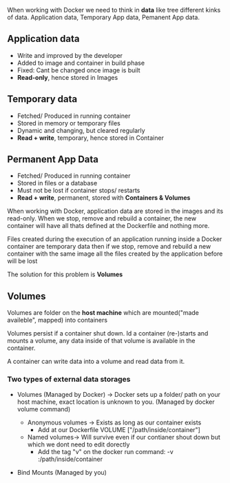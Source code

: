 When working with Docker we need to think in **data** like tree different kinks of data. Application data, Temporary App data, Pemanent App data.

## Application data
- Write and improved by the developer
- Added to image and container in build phase
- Fixed: Cant be changed once image is built
- **Read-only**, hence stored in Images
## Temporary data
- Fetched/ Produced in running container
- Stored in memory or temporary files
- Dynamic and changing, but cleared regularly
- **Read + write**, temporary, hence stored in Container
## Permanent App Data
- Fetched/ Produced in running container
- Stored in files or a database
- Must not be lost if container stops/ restarts
- **Read + write**, permanent, stored with **Containers & Volumes**


When working with Docker, application data are stored in the images and its read-only. When we stop, remove and rebuild a container, the new container will have all thats defined at the Dockerfile and nothing more.

Files created during the execution of an application running inside a Docker container are temporary data then if we stop, remove and rebuild a new container with the same image all the files created by the application before will be lost

The solution for this problem is **Volumes**

## Volumes

Volumes are folder on the **host machine** which are mounted("made availeble", mapped) into containers

Volumes persist if a container shut down. Id a container (re-)starts and mounts a volume, any data inside of that volume is available in the container.

A container can write data into a volume and read data from it.
### Two types of external data storages

- Volumes (Managed by Docker) -> Docker sets up a folder/ path on your host machine, exact location is unknown to you. (Managed  by docker volume command)
	- Anonymous volumes -> Exists as long as our container exists
		- Add at our Dockerfile VOLUME ["/path/inside/container"]
	- Named volumes-> Will survive even if our contianer shout down but which we dont need to edit dorectly
		- Add the tag "v" on the docker run command: -v <volume-name>:/path/inside/container

- Bind Mounts (Managed by you) 

